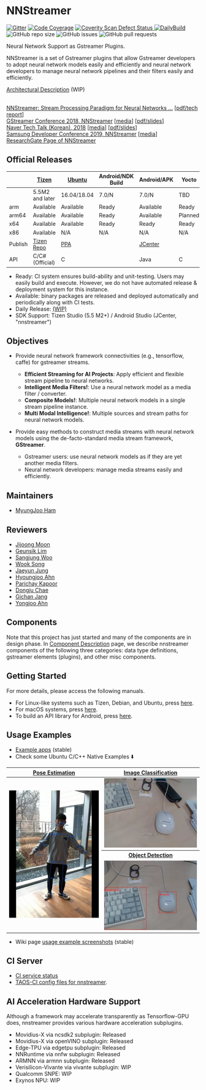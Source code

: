 # NNStreamer

[![Gitter][gitter-image]][gitter-url] 
[![Code Coverage](http://nnsuite.mooo.com/nnstreamer/ci/badge/codecoverage.svg)](http://nnsuite.mooo.com/nnstreamer/ci/gcov_html/index.html) 
<a href="https://scan.coverity.com/projects/nnsuite-nnstreamer">
<img alt="Coverity Scan Defect Status" src="https://img.shields.io/endpoint?url=https://nnsuite.mooo.com/nnstreamer/ci/badge/badge_coverity.json" />
</a> 
[![DailyBuild](http://nnsuite.mooo.com/nnstreamer/ci/taos/daily-build/daily_build_badge.svg)](http://nnsuite.mooo.com/nnstreamer/ci/taos/daily-build/build_result/)
![GitHub repo size](https://img.shields.io/github/repo-size/nnstreamer/nnstreamer)
![GitHub issues](https://img.shields.io/github/issues/nnstreamer/nnstreamer)
![GitHub pull requests](https://img.shields.io/github/issues-pr/nnstreamer/nnstreamer)

Neural Network Support as Gstreamer Plugins.

NNStreamer is a set of Gstreamer plugins that allow
Gstreamer developers to adopt neural network models easily and efficiently and
neural network developers to manage neural network pipelines and their filters easily and efficiently.

[Architectural Description](https://github.com/nnstreamer/nnstreamer/wiki/Architectural-Description) (WIP)<br /> <br />

[NNStreamer: Stream Processing Paradigm for Neural Networks ...](https://arxiv.org/abs/1901.04985) [[pdf/tech report](https://arxiv.org/pdf/1901.04985)]<br />
[GStreamer Conference 2018, NNStreamer](https://gstreamer.freedesktop.org/conference/2018/talks-and-speakers.html#nnstreamer-neural-networks-as-filters) [[media](https://github.com/nnstreamer/nnstreamer/wiki/Gstreamer-Conference-2018-Presentation-Video)] [[pdf/slides](https://github.com/nnstreamer/nnstreamer/wiki/slides/2018_GSTCON_Ham_181026.pdf)]<br />
[Naver Tech Talk (Korean), 2018](https://www.facebook.com/naverengineering/posts/2255360384531425) [[media](https://youtu.be/XvXxcnbRjgU)] [[pdf/slides](https://www.slideshare.net/NaverEngineering/nnstreamer-stream-pipeline-for-arbitrary-neural-networks)]<br />
[Samsung Developer Conference 2019, NNStreamer](https://www.samsungdeveloperconference.com/schedule/session/1089245) [[media](https://youtu.be/wVbMbpOjbkw)]<br />
[ResearchGate Page of NNStreamer](https://www.researchgate.net/project/Neural-Network-Streamer-nnstreamer)


## Official Releases

|     | [Tizen](http://download.tizen.org/snapshots/tizen/unified/latest/repos/standard/packages/) | [Ubuntu](https://launchpad.net/~nnstreamer/+archive/ubuntu/ppa) | Android/NDK Build | Android/APK | Yocto | macOS |
| :-- | -- | -- | -- | -- | -- | -- |
|     | 5.5M2 and later | 16.04/18.04 | 7.0/N | 7.0/N | TBD |   |
| arm | Available  | Available  | Ready | Available| Ready | N/A |
| arm64 | Available  | Available  | Ready | Available | Planned | N/A |
| x64 | Available  | Available  | Ready  | Ready | Ready | Available |
| x86 | Available  | N/A  | N/A  | N/A  | N/A | N/A |
| Publish | [Tizen Repo](http://download.tizen.org/snapshots/tizen/unified/latest/repos/standard/packages/) | [PPA](https://launchpad.net/~nnstreamer/+archive/ubuntu/ppa) |   | [JCenter](https://bintray.com/beta/#/nnsuite/nnstreamer/nnstreamer?tab=overview) |   | [Brew Tap](Documentation/getting-started-macos.md) |
| API | C/C# (Official) | C |    | Java | C  | C  |

- Ready: CI system ensures build-ability and unit-testing. Users may easily build and execute. However, we do not have automated release & deployment system for this instance.
- Available: binary packages are released and deployed automatically and periodically along with CI tests.
- Daily Release: [(WIP)](https://github.com/nnstreamer/TAOS-CI/issues/452)
- SDK Support: Tizen Studio (5.5 M2+) / Android Studio (JCenter, "nnstreamer")



## Objectives

- Provide neural network framework connectivities (e.g., tensorflow, caffe) for gstreamer streams.
  - **Efficient Streaming for AI Projects**: Apply efficient and flexible stream pipeline to neural networks.
  - **Intelligent Media Filters!**: Use a neural network model as a media filter / converter.
  - **Composite Models!**: Multiple neural network models in a single stream pipeline instance.
  - **Multi Modal Intelligence!**: Multiple sources and stream paths for neural network models.

- Provide easy methods to construct media streams with neural network models using the de-facto-standard media stream framework, **GStreamer**.
  - Gstreamer users: use neural network models as if they are yet another media filters.
  - Neural network developers: manage media streams easily and efficiently.

## Maintainers
* [MyungJoo Ham](https://github.com/myungjoo/)

## Reviewers
* [Jijoong Moon](https://github.com/jijoongmoon)
* [Geunsik Lim](https://github.com/leemgs)
* [Sangjung Woo](https://github.com/again4you)
* [Wook Song](https://github.com/wooksong)
* [Jaeyun Jung](https://github.com/jaeyun-jung)
* [Hyoungjoo Ahn](https://github.com/helloahn)
* [Parichay Kapoor](https://github.com/kparichay)
* [Dongju Chae](https://github.com/dongju-chae)
* [Gichan Jang](https://github.com/gichan-jang)
* [Yongjoo Ahn](https://github.com/anyj0527)

## Components

Note that this project has just started and many of the components are in design phase.
In [Component Description](Documentation/component-description.md) page, we describe nnstreamer components of the following three categories: data type definitions, gstreamer elements (plugins), and other misc components.

## Getting Started
For more details, please access the following manuals.
* For Linux-like systems such as Tizen, Debian, and Ubuntu, press [here](Documentation/getting-started.md).
* For macOS systems, press [here](Documentation/getting-started-macos.md).
* To build an API library for Android, press [here](api/android/README.md).

## Usage Examples

- [Example apps](https://github.com/nnstreamer/nnstreamer-example) (stable)
- Check some Ubuntu C/C++ Native Examples ⬇️

<table>
  <thead>
    <tr>
      <th>
        <a href="https://github.com/nnstreamer/nnstreamer-example/blob/master/native/example_pose_estimation_tflite">
          Pose Estimation
        </a>
      </th>
      <th>
        <a href="https://github.com/nnstreamer/nnstreamer-example/blob/master/native/example_image_classification_tflite">
          Image Classification
        </a>
      </th>
    </tr>
  </thead>
  <tbody>
    <tr>
      <td rowspan=3>
        <a href="https://github.com/nnstreamer/nnstreamer-example/blob/master/native/example_pose_estimation_tflite">
          <img src="https://raw.githubusercontent.com/nnstreamer/nnstreamer-example/master/native/example_pose_estimation_tflite/yongjoo2.webp">
        </a>
      </td>
      <td rowspan=1>
        <a href="https://github.com/nnstreamer/nnstreamer-example/blob/master/native/example_image_classification_tflite">
          <img src="https://raw.githubusercontent.com/nnstreamer/nnstreamer-example/master/native/example_image_classification_tflite/image_classification_tflite_demo.webp">
        </a>
    </tr>
    <tr>
      <th>
        <strong>
          <a href="https://github.com/nnstreamer/nnstreamer-example/blob/master/native/example_object_detection_tensorflow_lite">
            Object Detection
          </a>
        </strong>
      </th>
    </tr>
    <tr>
      <td rowspan=1>
        <a href="https://github.com/nnstreamer/nnstreamer-example/blob/master/native/example_object_detection_tensorflow_lite">
        <img src="https://raw.githubusercontent.com/nnstreamer/nnstreamer-example/master/native/example_object_detection_tensorflow_lite/object_detection_tflite_demo.webp">
      </a>
      </td>
    </tr>
  </tbody>
</table>

- Wiki page [usage example screenshots](https://github.com/nnstreamer/nnstreamer/wiki/usage-examples-screenshots) (stable)

## CI Server

- [CI service status](http://nnsuite.mooo.com/)
- [TAOS-CI config files for nnstreamer](.TAOS-CI).

## AI Acceleration Hardware Support

Although a framework may accelerate transparently as Tensorflow-GPU does, nnstreamer provides various hardware acceleration subplugins.
- Movidius-X via ncsdk2 subplugin: Released
- Movidius-X via openVINO subplugin: Released
- Edge-TPU via edgetpu subplugin: Released
- NNRuntime via nnfw subplugin: Released
- ARMNN via armnn subplugin: Released
- Verisilicon-Vivante via vivante subplugin: WIP
- Qualcomm SNPE: WIP
- Exynos NPU: WIP


[gitter-url]: https://gitter.im/nnstreamer/Lobby
[gitter-image]: http://img.shields.io/badge/+%20GITTER-JOIN%20CHAT%20%E2%86%92-1DCE73.svg?style=flat-square
